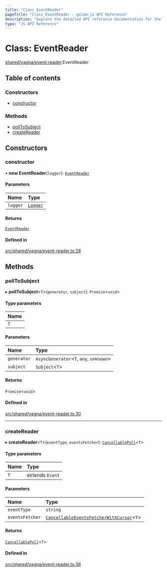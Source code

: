 ```yaml
---
title: "Class EventReader"
pageTitle: "Class EventReader - golem-js API Reference"
description: "Explore the detailed API reference documentation for the Class EventReader within the golem-js SDK for the Golem Network."
type: "JS API Reference"
---
```

# Class: EventReader

[shared/yagna/event-reader](../modules/shared_yagna_event_reader).EventReader

## Table of contents

### Constructors

- [constructor](shared_yagna_event_reader.EventReader#constructor)

### Methods

- [pollToSubject](shared_yagna_event_reader.EventReader#polltosubject)
- [createReader](shared_yagna_event_reader.EventReader#createreader)

## Constructors

### constructor

• **new EventReader**(`logger`): [`EventReader`](shared_yagna_event_reader.EventReader)

#### Parameters

| Name | Type |
| :------ | :------ |
| `logger` | [`Logger`](../interfaces/shared_utils_logger_logger.Logger) |

#### Returns

[`EventReader`](shared_yagna_event_reader.EventReader)

#### Defined in

[src/shared/yagna/event-reader.ts:28](https://github.com/golemfactory/golem-js/blob/ed1cf1df/src/shared/yagna/event-reader.ts#L28)

## Methods

### pollToSubject

▸ **pollToSubject**\<`T`\>(`generator`, `subject`): `Promise`\<`void`\>

#### Type parameters

| Name |
| :------ |
| `T` |

#### Parameters

| Name | Type |
| :------ | :------ |
| `generator` | `AsyncGenerator`\<`T`, `any`, `unknown`\> |
| `subject` | `Subject`\<`T`\> |

#### Returns

`Promise`\<`void`\>

#### Defined in

[src/shared/yagna/event-reader.ts:30](https://github.com/golemfactory/golem-js/blob/ed1cf1df/src/shared/yagna/event-reader.ts#L30)

___

### createReader

▸ **createReader**\<`T`\>(`eventType`, `eventsFetcher`): [`CancellablePoll`](../modules/shared_yagna_event_reader#cancellablepoll)\<`T`\>

#### Type parameters

| Name | Type |
| :------ | :------ |
| `T` | extends `Event` |

#### Parameters

| Name | Type |
| :------ | :------ |
| `eventType` | `string` |
| `eventsFetcher` | [`CancellableEventsFetcherWithCursor`](../modules/shared_yagna_event_reader#cancellableeventsfetcherwithcursor)\<`T`\> |

#### Returns

[`CancellablePoll`](../modules/shared_yagna_event_reader#cancellablepoll)\<`T`\>

#### Defined in

[src/shared/yagna/event-reader.ts:38](https://github.com/golemfactory/golem-js/blob/ed1cf1df/src/shared/yagna/event-reader.ts#L38)
